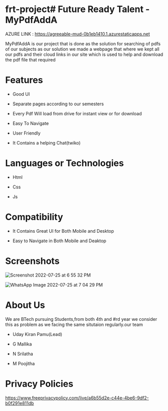 # frt-project# Future Ready Talent - MyPdfAddA



AZURE LINK : https://agreeable-mud-0b1eb1410.1.azurestaticapps.net



MyPdfAddA is our project that is done as the solution for searching of pdfs of our subjects 
as our solution we made a webpage that where we kept all our pdfs and their cloud links in our site which is used to help and download the pdf file that required


# Features
-  Good UI

-  Separate pages according to our semesters

-  Every Pdf Will load from drive for instant view or for download

-  Easy To Navigate

-  User Friendly

-  It Contains a helping Chat(twiko)



# Languages or Technologies

-  Html

-  Css

-  Js


# Compatibility
 -  It Contains Great UI for Both Mobile and Desktop
 
 -  Easy to Navigate in Both Mobile and Deaktop
 
# Screenshots
![Screenshot 2022-07-25 at 6 55 32 PM](https://user-images.githubusercontent.com/69979237/180792693-3d3ff0b4-7f03-436a-9b22-b0098d082c4a.jpg)

![WhatsApp Image 2022-07-25 at 7 04 29 PM](https://user-images.githubusercontent.com/69979237/180792971-ef75a3bc-113e-4923-9787-a69ea26089bc.jpeg)

# About Us
We are BTech pursuing Students,from both 4th and #rd year we consider this as problem as we facing the same situtaion regularly.our team

-  Uday Kiran Pamu(Lead)

-  G Mallika

-  N Srilatha

-  M Poojitha


# Privacy Policies 

https://www.freeprivacypolicy.com/live/a6b55d2e-c44e-4be6-9df2-b0f291e811db
